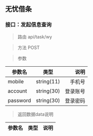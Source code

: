 ## 无忧借条
### 接口：发起信息查询
>路由 api/task/wy

>方法 POST

>参数

参数名|类型|说明
---|:--:|---:
mobile|string(11)|手机号
account|string(30)|登录账号
password|string(30)|登录密码

>返回数据data说明

参数名|类型|说明
---|:--:|---:



